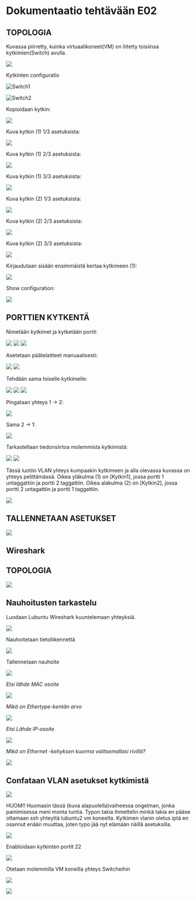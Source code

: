 # Dokumentaatio tehtävään E02

<h2>TOPOLOGIA</h2>
<p>Kuvassa piirretty, kuinka virtuaalikoneet(VM) on liitetty toisiinsa kytkimien(Switch) avulla.</p>



![](./E02/E02-topologia.png)

<p>Kytkinten configuratio</p>


![Switch1](./E02/Switch.cfg)


![Switch2](./E02/Switch2.cfg)

<p>Kopioidaan kytkin:</p>


![](./E02/E02-01.png)

<p>Kuva kytkin (1) 1/3 asetuksista:</p>


![](./E02/E02-02.png)

<p>Kuva kytkin (1) 2/3 asetuksista:</p>


![](./E02/E02-03.png)

<p>Kuva kytkin (1) 3/3 asetuksista:</p>


![](./E02/E02-04.png)

<p>Kuva kytkin (2) 1/3 asetuksista:</p>


![](./E02/E02-05.png)

<p>Kuva kytkin (2) 2/3 asetuksista:</p>


![](./E02/E02-06.png)

<p>Kuva kytkin (2) 3/3 asetuksista:</p>


![](./E02/E02-07.png)

<p>Kirjaudutaan sisään ensimmäistä kertaa kytkimeen (1):</p>


![](./E02/E02-08.png)

<p>Show configuration:</p>


![](./E02/E02-09.png)

<h2>PORTTIEN KYTKENTÄ</h2>
<p>Nimetään kytkimet ja kytketään portit:</p>


![](./E02/E02-10.png)
![](./E02/E02-11.png)
![](./E02/E02-12.png)

<p>Asetetaan päätelaitteet manuaalisesti:</p>


![](./E02/E02-13.png)
![](./E02/E02-14.png)

<p>Tehdään sama toiselle kytkimelle:</p>


![](./E02/E02-15.png)
![](./E02/E02-16.png)
![](./E02/E02-17.png)

<p>Pingataan yhteys 1 -> 2:</p>


![](./E02/E02-18.png)

<p>Sama 2 -> 1:</p>

![](./E02/E02-19.png)


<p>Tarkastellaan tiedonsiirtoa molemmista kytkimistä:</p>


![](./E02/E02-20.png)
![](./E02/E02-21.png)

<p>Tässä luotiin VLAN yhteys kumpaakin kytkimeen ja alla olevassa kuvassa on yhteys pelittämässä.
Oikea yläkulma (1) on [Kytkin1], jossa portti 1 untaggattiin ja portti 2 taggattiin.
Oikea alakulma (2) on [Kytkin2], jossa portti 2 untagattiin ja portti 1 taggattiin.</p>


![](./E02/E02-22_01_inked.jpg)

<h2>TALLENNETAAN ASETUKSET</h2>


![](./E02/E02-23.png)


<h2>Wireshark</h2>
<h2>TOPOLOGIA</h2>


![](./E02/E02-topologia-02-02.png)







<h2>Nauhoitusten tarkastelu</h2>

<p>Luodaan Lubuntu Wireshark kuuntelemaan yhteyksiä.</p>

![](./E02/E02-24.png)

<p>Nauhoitetaan tietoliikennettä</p>

![](./E02/E02-25.png)

<p>Tallennetaan nauhoite</p>

![](./E02/E02-26.png)

<em>Etsi lähde MAC osoite</em>


![](./E02/E02-27_mac.png)


<em>Mikä on Ethertype-kentän arvo</em>


![](./E02/E02-27_ethernet.png)


<em>Etsi Lähde IP-osoite</em>


![](./E02/E02-27-ip.jpg)


<em>Mikä on Ethernet -kehyksen kuorma valitsemallasi rivillä?</em>


![](./E02/E02-27_payload.png)


<h2>Confataan VLAN asetukset kytkimistä</h2>


![](./E02/E02-28.png)

<p>HUOM!! Huomasin tässä (kuva alapuolella)vaiheessa ongelman, jonka painimisessa meni monta tuntia.
Typon takia ihmettelin minkä takia en pääse ottamaan ssh yhteyttä lubuntu2 vm koneelta. Kytkimen vlanin
oletus iptä en osannut enään muuttaa, joten typo jää nyt elämään näillä asetuksilla.</p>

![](./E02/E02-29.png)

<p>Enabloidaan kytkinten portit 22</p>


![](./E02/E02-30.png)

<p>Otetaan molemmilla VM koneilla yhteys Switcheihin</p>


![](./E02/E02-31.png)


![](./E02/E02-32.png)

